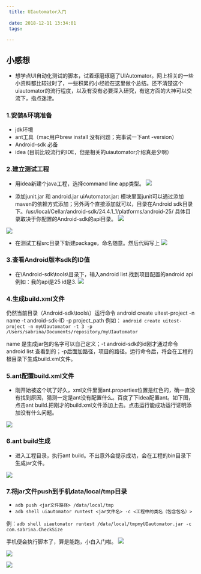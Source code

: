 ```yaml
---
 title: UIautomator入门
 
 date: 2018-12-11 13:34:01
 tags:
 
---
```


## 小感想

* 想学点UI自动化测试的脚本，试着琢磨琢磨了UIAutomator。网上相关的一些小资料都比较过时了，一些积累的小经验在这里做个总结。还不清楚这个uiautomator的流行程度，以及有没有必要深入研究，有这方面的大神可以交流下，指点迷津。

### 1.安装&环境准备

* jdk环境
* ant工具（mac用户brew install 没有问题；完事试一下ant -version）
* Android-sdk 必备
* idea (目前比较流行的IDE，但是相关的uiautomator介绍真是少啊）

<!--more-->

### 2.建立测试工程

* 用idea新建个java工程，选择command line app类型。
![](https://ww1.sinaimg.cn/large/006y8lVajw1fc1xaocqb8j31kw0z3jw1.jpg)

* 添加junit.jar 和 android.jar uiAutomator.jar:
模块里面junit可以通过添加maven的依赖方式添加；另外两个直接添加就可以，目录在Android sdk目录下。/usr/local/Cellar/android-sdk/24.4.1_1/platforms/android-25/ 具体目录取决于你配置的Android-sdk的api目录。
![](https://ww1.sinaimg.cn/large/006y8lVajw1fc1xdmh1j5j31kw1780y7.jpg)

![](https://ww4.sinaimg.cn/large/006y8lVajw1fc1xic5txpj31280s243s.jpg)


* 在测试工程src目录下新建package，命名随意。然后代码写上
![](https://ww3.sinaimg.cn/large/006y8lVajw1fc1xkrue3xj31kw0usamt.jpg)

### 3.查看Android版本sdk的ID值

* 在\Android-sdk\tools\目录下，输入android list.找到项目配置的android api 例如：我的api是25 id是3.
![](https://ww3.sinaimg.cn/large/006tNbRwjw1fc1ybz3q0mj31ea0x67hg.jpg)

### 4.生成build.xml文件
仍然当前目录（Android-sdk\tools\）运行命令 android create uitest-project -n name -t android-sdk-ID -p project_path
例如： `android create uitest-project -n myUIautomator -t 3 -p /Users/sabrina/Documents/repository/myUIautomator`

name 是生成jar包的名字可以自己定义；-t android-sdk的id刚才通过命令android list 查看到的；-p后面加路径，项目的路径。运行命令后，将会在工程的根目录下生成build.xml文件。

### 5.ant配置build.xml文件

* 刚开始被这个坑了好久，xml文件里面ant.properties位置是红色的，确一直没有找到原因，猜测一定是ant没有配置什么。百度了下idea配置ant。如下图，点击ant build.把刚才的build.xml文件添加上去。点击运行能成功运行证明添加没有什么问题。

![](https://ww3.sinaimg.cn/large/006tNbRwjw1fc1y026evtj30ko15mdie.jpg)

### 6.ant build生成
* 进入工程目录，执行ant build。不出意外会提示成功，会在工程的bin目录下生成jar文件。

![](https://ww1.sinaimg.cn/large/006tNbRwjw1fc1y4lueqmj31ea0x6qkl.jpg)

### 7.将jar文件push到手机data/local/tmp目录

* `adb push <jar文件路径> /data/local/tmp`
* `adb shell uiautomator runtest <jar文件名> -c <工程中的类名（包含包名）>`

例：`adb shell uiautomator runtest /data/local/tmpmyUIautomator.jar -c com.sabrina.CheckSize` 

手机便会执行脚本了，算是能跑，小白入门啦。
![](https://ww2.sinaimg.cn/large/006tNbRwgy1fcgvlc9kcfj30na026749.jpg)

![](https://ww4.sinaimg.cn/large/006tNbRwgy1fcgvn76wnpj317u0260sq.jpg)

![](https://ww2.sinaimg.cn/large/006tNbRwgy1fcgvnjmeglj31d80t6dil.jpg)